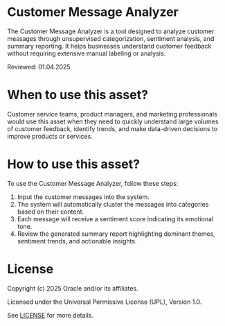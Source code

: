 # Customer Message Analyzer
 
The Customer Message Analyzer is a tool designed to analyze customer messages through unsupervised categorization, sentiment analysis, and summary reporting. It helps businesses understand customer feedback without requiring extensive manual labeling or analysis.
 
 
Reviewed: 01.04.2025
 
# When to use this asset?
 
Customer service teams, product managers, and marketing professionals would use this asset when they need to quickly understand large volumes of customer feedback, identify trends, and make data-driven decisions to improve products or services.
 
# How to use this asset?
 
To use the Customer Message Analyzer, follow these steps:

1. Input the customer messages into the system.
2. The system will automatically cluster the messages into categories based on their content.
3. Each message will receive a sentiment score indicating its emotional tone.
4. Review the generated summary report highlighting dominant themes, sentiment trends, and actionable insights.

 
# License
 
Copyright (c) 2025 Oracle and/or its affiliates.
 
Licensed under the Universal Permissive License (UPL), Version 1.0.
 
See [LICENSE](https://github.com/oracle-devrel/technology-engineering/blob/main/LICENSE) for more details.
